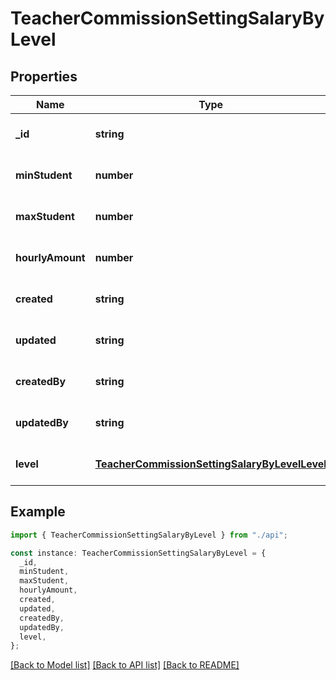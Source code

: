 # TeacherCommissionSettingSalaryByLevel

## Properties

| Name             | Type                                                                                            | Description | Notes                             |
| ---------------- | ----------------------------------------------------------------------------------------------- | ----------- | --------------------------------- |
| **\_id**         | **string**                                                                                      |             | [optional] [default to undefined] |
| **minStudent**   | **number**                                                                                      |             | [optional] [default to undefined] |
| **maxStudent**   | **number**                                                                                      |             | [optional] [default to undefined] |
| **hourlyAmount** | **number**                                                                                      |             | [optional] [default to undefined] |
| **created**      | **string**                                                                                      |             | [optional] [default to undefined] |
| **updated**      | **string**                                                                                      |             | [optional] [default to undefined] |
| **createdBy**    | **string**                                                                                      |             | [optional] [default to undefined] |
| **updatedBy**    | **string**                                                                                      |             | [optional] [default to undefined] |
| **level**        | [**TeacherCommissionSettingSalaryByLevelLevel**](TeacherCommissionSettingSalaryByLevelLevel.md) |             | [optional] [default to undefined] |

## Example

```typescript
import { TeacherCommissionSettingSalaryByLevel } from "./api";

const instance: TeacherCommissionSettingSalaryByLevel = {
  _id,
  minStudent,
  maxStudent,
  hourlyAmount,
  created,
  updated,
  createdBy,
  updatedBy,
  level,
};
```

[[Back to Model list]](../README.md#documentation-for-models) [[Back to API list]](../README.md#documentation-for-api-endpoints) [[Back to README]](../README.md)
